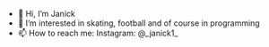 - 👋 Hi, I’m Janick
- 👀 I’m interested in skating, football and of course in programming
- 📫 How to reach me: Instagram: @&#95;janick1&#95;
